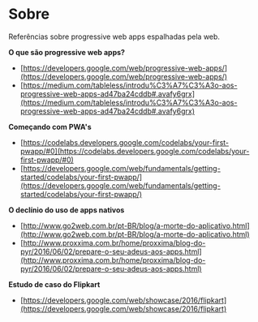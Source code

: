 # Sobre

Referências sobre progressive web apps espalhadas pela web.

**O que são progressive web apps?**
* [https://developers.google.com/web/progressive-web-apps/](https://developers.google.com/web/progressive-web-apps/)
* [https://medium.com/tableless/introdu%C3%A7%C3%A3o-aos-progressive-web-apps-ad47ba24cddb#.avafy6grx](https://medium.com/tableless/introdu%C3%A7%C3%A3o-aos-progressive-web-apps-ad47ba24cddb#.avafy6grx)

**Começando com PWA's**
* [https://codelabs.developers.google.com/codelabs/your-first-pwapp/#0](https://codelabs.developers.google.com/codelabs/your-first-pwapp/#0)
* [https://developers.google.com/web/fundamentals/getting-started/codelabs/your-first-pwapp/](https://developers.google.com/web/fundamentals/getting-started/codelabs/your-first-pwapp/)

**O declínio do uso de apps nativos**
* [http://www.go2web.com.br/pt-BR/blog/a-morte-do-aplicativo.html](http://www.go2web.com.br/pt-BR/blog/a-morte-do-aplicativo.html)
* [http://www.proxxima.com.br/home/proxxima/blog-do-pyr/2016/06/02/prepare-o-seu-adeus-aos-apps.html](http://www.proxxima.com.br/home/proxxima/blog-do-pyr/2016/06/02/prepare-o-seu-adeus-aos-apps.html)

**Estudo de caso do Flipkart**
* [https://developers.google.com/web/showcase/2016/flipkart](https://developers.google.com/web/showcase/2016/flipkart)
